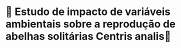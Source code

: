 # 🐝 Estudo de impacto de variáveis ambientais sobre a reprodução de abelhas solitárias Centris analis🐝
